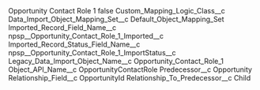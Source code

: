 <?xml version="1.0" encoding="UTF-8"?>
<CustomMetadata xmlns="http://soap.sforce.com/2006/04/metadata" xmlns:xsi="http://www.w3.org/2001/XMLSchema-instance" xmlns:xsd="http://www.w3.org/2001/XMLSchema">
    <label>Opportunity Contact Role 1</label>
    <protected>false</protected>
    <values>
        <field>Custom_Mapping_Logic_Class__c</field>
        <value xsi:nil="true"/>
    </values>
    <values>
        <field>Data_Import_Object_Mapping_Set__c</field>
        <value xsi:type="xsd:string">Default_Object_Mapping_Set</value>
    </values>
    <values>
        <field>Imported_Record_Field_Name__c</field>
        <value xsi:type="xsd:string">npsp__Opportunity_Contact_Role_1_Imported__c</value>
    </values>
    <values>
        <field>Imported_Record_Status_Field_Name__c</field>
        <value xsi:type="xsd:string">npsp__Opportunity_Contact_Role_1_ImportStatus__c</value>
    </values>
    <values>
        <field>Legacy_Data_Import_Object_Name__c</field>
        <value xsi:type="xsd:string">Opportunity_Contact_Role_1</value>
    </values>
    <values>
        <field>Object_API_Name__c</field>
        <value xsi:type="xsd:string">OpportunityContactRole</value>
    </values>
    <values>
        <field>Predecessor__c</field>
        <value xsi:type="xsd:string">Opportunity</value>
    </values>
    <values>
        <field>Relationship_Field__c</field>
        <value xsi:type="xsd:string">OpportunityId</value>
    </values>
    <values>
        <field>Relationship_To_Predecessor__c</field>
        <value xsi:type="xsd:string">Child</value>
    </values>
</CustomMetadata>
